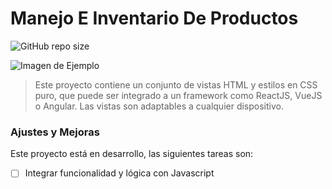 # Manejo E Inventario De Productos

![GitHub repo size](https://img.shields.io/github/repo-size/iuricode/README-template?style=for-the-badge)

<img src="https://i.ibb.co/HPQpMpq/web-inventario.png" alt="Imagen de Ejemplo">

> Este proyecto contiene un conjunto de vistas HTML y estilos en CSS puro, que puede ser integrado a un framework como ReactJS, VueJS o Angular. Las vistas son adaptables a cualquier dispositivo.

### Ajustes y Mejoras

Este proyecto está en desarrollo, las siguientes tareas son:

- [ ] Integrar funcionalidad y lógica con Javascript
